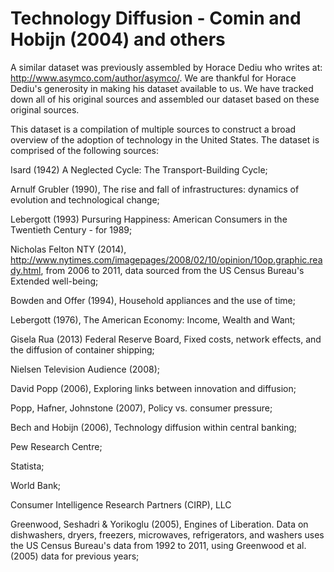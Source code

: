 # Technology Diffusion - Comin and Hobijn (2004) and others

A similar dataset was previously assembled by Horace Dediu who writes at: http://www.asymco.com/author/asymco/. We are thankful for Horace Dediu's generosity in making his dataset available to us. We have tracked down all of his original sources and assembled our dataset based on these original sources.

This dataset is a compilation of multiple sources to construct a broad overview of the adoption of technology in the United States. The dataset is comprised of the following sources:


Isard (1942) A Neglected Cycle: The Transport-Building Cycle; 

Arnulf Grubler (1990), The rise and fall of infrastructures: dynamics of evolution and technological change; 

Lebergott (1993) Pursuring Happiness: American Consumers in the Twentieth Century - for 1989; 

Nicholas Felton NTY (2014), http://www.nytimes.com/imagepages/2008/02/10/opinion/10op.graphic.ready.html, from 2006 to 2011, data sourced from the US Census Bureau's Extended well-being; 

Bowden and Offer (1994), Household appliances and the use of time; 

Lebergott (1976), The American Economy: Income, Wealth and Want; 

Gisela Rua (2013) Federal Reserve Board, Fixed costs, network effects, and the diffusion of container shipping; 

Nielsen Television Audience (2008); 

David Popp (2006), Exploring links between innovation and diffusion; 

Popp, Hafner, Johnstone (2007), Policy vs. consumer pressure; 

Bech and Hobijn (2006), Technology diffusion within central banking; 

Pew Research Centre; 

Statista;

World Bank;

Consumer Intelligence Research Partners (CIRP), LLC

Greenwood, Seshadri & Yorikoglu (2005), Engines of Liberation. 
Data on dishwashers, dryers, freezers, microwaves, refrigerators, and washers uses the US Census Bureau's data from 1992 to 2011, using Greenwood et al. (2005) data for previous years;